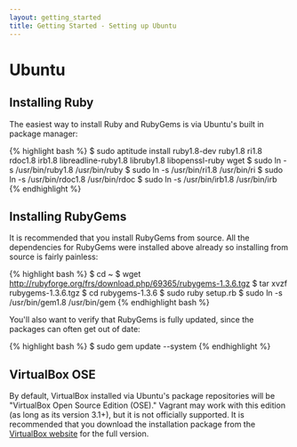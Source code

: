 ```yaml
---
layout: getting_started
title: Getting Started - Setting up Ubuntu
---
```

# Ubuntu

## Installing Ruby

The easiest way to install Ruby and RubyGems is via Ubuntu's built
in package manager:

{% highlight bash %}
$ sudo aptitude install ruby1.8-dev ruby1.8 ri1.8 rdoc1.8 irb1.8 libreadline-ruby1.8 libruby1.8 libopenssl-ruby wget
$ sudo ln -s /usr/bin/ruby1.8 /usr/bin/ruby
$ sudo ln -s /usr/bin/ri1.8 /usr/bin/ri
$ sudo ln -s /usr/bin/rdoc1.8 /usr/bin/rdoc
$ sudo ln -s /usr/bin/irb1.8 /usr/bin/irb
{% endhighlight %}

## Installing RubyGems

It is recommended that you install RubyGems from source. All the dependencies
for RubyGems were installed above already so installing from source is
fairly painless:

{% highlight bash %}
$ cd ~
$ wget http://rubyforge.org/frs/download.php/69365/rubygems-1.3.6.tgz
$ tar xvzf rubygems-1.3.6.tgz
$ cd rubygems-1.3.6
$ sudo ruby setup.rb
$ sudo ln -s /usr/bin/gem1.8 /usr/bin/gem
{% endhighlight bash %}

You'll also want to verify that RubyGems is fully updated, since the
packages can often get out of date:

{% highlight bash %}
$ sudo gem update --system
{% endhighlight %}

## VirtualBox OSE

By default, VirtualBox installed via Ubuntu's package repositories
will be "VirtualBox Open Source Edition (OSE)." Vagrant may work with
this edition (as long as its version 3.1+), but it is not officially
supported. It is recommended that you download the installation package
from the [VirtualBox website](http://virtualbox.org) for the full version.
